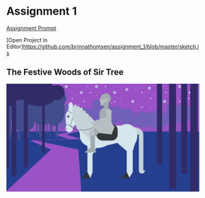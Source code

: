 # Assignment 1

[Assignment Prompt](prompt.md)

[Open Project in Editor]https://github.com/brinnathomsen/assignment_1/blob/master/sketch.js

## The Festive Woods of Sir Tree

![Output](BrinnaThomsen.png)
